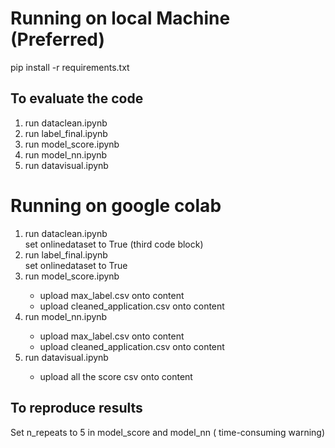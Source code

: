 <h1> Running on local Machine (Preferred) </h1>
pip install -r requirements.txt
<h2>To evaluate the code</h2>
<ol>
  <li>run dataclean.ipynb</li>
  <li>run label_final.ipynb</li>
  <li>run model_score.ipynb</li>
  <li>run model_nn.ipynb</li>
  <li>run datavisual.ipynb</li>
</ol>
<h1> Running on google colab </h1>
<ol>
  <li>run dataclean.ipynb</li>
  set onlinedataset to True (third code block)
  <li>run label_final.ipynb</li>
  set onlinedataset to True
  <li>run model_score.ipynb</li>
  <ul>
  <li>upload max_label.csv onto content</li>
  <li>upload cleaned_application.csv onto content</li>
  </ul>
  <li>run model_nn.ipynb</li>
  <ul>
  <li>upload max_label.csv onto content</li>
  <li>upload cleaned_application.csv onto content</li>
  </ul>
  <li>run datavisual.ipynb</li>
  <ul>
  <li>upload all the score csv onto content</li>
  </ul>
</ol>
<h2> To reproduce results </h2>
Set n_repeats to 5 in model_score and model_nn ( time-consuming warning)
